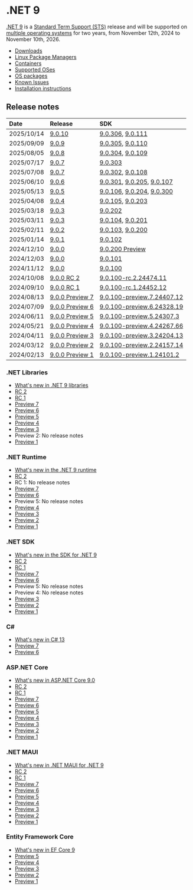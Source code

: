 # .NET 9

[.NET 9](https://aka.ms/dotnet/9/preview1) is a [Standard Term Support (STS)](../../release-policies.md) release and will be supported on [multiple operating systems](supported-os.md) for two years, from November 12th, 2024 to November 10th, 2026.

- [Downloads](https://dotnet.microsoft.com/download/dotnet/9.0)
- [Linux Package Managers](https://learn.microsoft.com/dotnet/core/install/linux)
- [Containers](https://hub.docker.com/_/microsoft-dotnet)
- [Supported OSes](supported-os.md)
- [OS packages](./os-packages.md)
- [Known Issues](known-issues.md)
- [Installation instructions](install.md)

## Release notes

| Date | Release | SDK |
| :-- | :-- | :-- |
| 2025/10/14 | [9.0.10](./9.0.10/9.0.10.md) | [9.0.306](./9.0.10/9.0.10.md), [9.0.111](./9.0.10/9.0.111.md) |
| 2025/09/09 | [9.0.9](./9.0.9/9.0.9.md) | [9.0.305](./9.0.9/9.0.9.md), [9.0.110](./9.0.9/9.0.110.md) |
| 2025/08/05 | [9.0.8](./9.0.8/9.0.8.md) | [9.0.304](./9.0.8/9.0.8.md), [9.0.109](./9.0.8/9.0.109.md) |
| 2025/07/17 | [9.0.7](./9.0.7/9.0.7.md) | [9.0.303](./9.0.7/9.0.303.md) |
| 2025/07/08 | [9.0.7](./9.0.7/9.0.7.md) | [9.0.302](./9.0.7/9.0.7.md), [9.0.108](./9.0.7/9.0.108.md) |
| 2025/06/10 | [9.0.6](./9.0.6/9.0.6.md) | [9.0.301](./9.0.6/9.0.6.md), [9.0.205](./9.0.6/9.0.205.md), [9.0.107](./9.0.6/9.0.107.md) |
| 2025/05/13 | [9.0.5](./9.0.5/9.0.5.md) | [9.0.106](./9.0.5/9.0.106.md), [9.0.204](./9.0.5/9.0.204.md), [9.0.300](./9.0.5/9.0.5.md) |
| 2025/04/08 | [9.0.4](./9.0.4/9.0.4.md) | [9.0.105](./9.0.4/9.0.105.md), [9.0.203](./9.0.4/9.0.4.md) |
| 2025/03/18 | [9.0.3](./9.0.3/9.0.3.md) | [9.0.202](./9.0.3/9.0.202.md) |
| 2025/03/11 | [9.0.3](./9.0.3/9.0.3.md) | [9.0.104](./9.0.3/9.0.104.md), [9.0.201](./9.0.3/9.0.3.md) |
| 2025/02/11 | [9.0.2](./9.0.2/9.0.2.md) | [9.0.103](./9.0.2/9.0.103.md), [9.0.200](./9.0.2/9.0.2.md) |
| 2025/01/14 | [9.0.1](./9.0.1/9.0.1.md) | [9.0.102](./9.0.1/9.0.1.md)|
| 2024/12/10 | [9.0.0](./9.0.0/9.0.0.md)  | [9.0.200 Preview](./9.0.0/9.0.200-preview.md) |
| 2024/12/03 | [9.0.0](./9.0.0/9.0.0.md)  | [9.0.101](./9.0.0/9.0.101.md) |
| 2024/11/12 | [9.0.0](./9.0.0/9.0.0.md) | [9.0.100](./9.0.0/9.0.0.md) |
| 2024/10/08 | [9.0.0 RC 2](preview/rc2/README.md) | [9.0.100-rc.2.24474.11](preview/rc2/9.0.0-rc.2.md) |
| 2024/09/10 | [9.0.0 RC 1](preview/rc1/README.md) | [9.0.100-rc.1.24452.12](preview/rc1/9.0.0-rc.1.md)|
| 2024/08/13 | [9.0.0 Preview 7](preview/preview7/README.md) | [9.0.100-preview.7.24407.12](preview/preview7/9.0.0-preview.7.md) |
| 2024/07/09 | [9.0.0 Preview 6](preview/preview6/README.md) | [9.0.100-preview.6.24328.19](preview/preview6/9.0.0-preview.6.md) |
| 2024/06/11 | [9.0.0 Preview 5](preview/preview5/README.md) | [9.0.100-preview.5.24307.3](preview/preview5/9.0.0-preview.5.md) |
| 2024/05/21 | [9.0.0 Preview 4](preview/preview4/README.md) | [9.0.100-preview.4.24267.66](preview/preview4/9.0.0-preview.4.md) |
| 2024/04/11 | [9.0.0 Preview 3](preview/preview3/README.md) | [9.0.100-preview.3.24204.13](preview/preview3/9.0.0-preview.3.md) |
| 2024/03/12 | [9.0.0 Preview 2](preview/preview2/README.md) | [9.0.100-preview.2.24157.14](preview/preview2/9.0.0-preview.2.md) |
| 2024/02/13 | [9.0.0 Preview 1](preview/preview1/README.md) | [9.0.100-preview.1.24101.2](preview/preview1/9.0.0-preview.1.md) |

### .NET Libraries

- [What's new in .NET 9 libraries](https://learn.microsoft.com/dotnet/core/whats-new/dotnet-9/overview#net-libraries)
- [RC 2](preview/rc2/libraries.md)
- [RC 1](preview/rc1/libraries.md)
- [Preview 7](preview/preview7/libraries.md)
- [Preview 6](preview/preview6/libraries.md)
- [Preview 5](preview/preview5/libraries.md)
- [Preview 4](preview/preview4/libraries.md)
- [Preview 3](preview/preview3/libraries.md)
- Preview 2: No release notes
- [Preview 1](preview/preview1/libraries.md)

### .NET Runtime

- [What's new in the .NET 9 runtime](https://learn.microsoft.com/dotnet/core/whats-new/dotnet-9/runtime)
- [RC 2](preview/rc2/runtime.md)
- RC 1: No release notes
- [Preview 7](preview/preview7/runtime.md)
- [Preview 6](preview/preview6/runtime.md)
- Preview 5: No release notes
- [Preview 4](preview/preview4/runtime.md)
- [Preview 3](preview/preview3/runtime.md)
- [Preview 2](preview/preview2/runtime.md)
- [Preview 1](preview/preview1/runtime.md)

### .NET SDK

- [What's new in the SDK for .NET 9](https://learn.microsoft.com/dotnet/core/whats-new/dotnet-9/sdk)
- [RC 2](preview/rc2/sdk.md)
- [RC 1](preview/rc1/sdk.md)
- [Preview 7](preview/preview7/sdk.md)
- [Preview 6](preview/preview6/sdk.md)
- Preview 5: No release notes
- Preview 4: No release notes
- [Preview 3](preview/preview3/sdk.md)
- [Preview 2](preview/preview2/sdk.md)
- [Preview 1](preview/preview1/sdk.md)

### C\#

- [What's new in C# 13](https://learn.microsoft.com/dotnet/csharp/whats-new/csharp-13)
- [Preview 7](preview/preview7/csharp.md)
- [Preview 6](preview/preview6/csharp.md)

### ASP.NET Core

- [What's new in ASP.NET Core 9.0](https://learn.microsoft.com/aspnet/core/release-notes/aspnetcore-9.0)
- [RC 2](preview/rc2/aspnetcore.md)
- [RC 1](preview/rc1/aspnetcore.md)
- [Preview 7](preview/preview7/aspnetcore.md)
- [Preview 6](preview/preview6/aspnetcore.md)
- [Preview 5](preview/preview5/aspnetcore.md)
- [Preview 4](preview/preview4/aspnetcore.md)
- [Preview 3](preview/preview3/aspnetcore.md)
- [Preview 2](preview/preview2/aspnetcore.md)
- [Preview 1](preview/preview1/aspnetcore.md)

### .NET MAUI

- [What's new in .NET MAUI for .NET 9](https://learn.microsoft.com/dotnet/maui/whats-new/dotnet-9)
- [RC 2](preview/rc2/dotnetmaui.md)
- [RC 1](preview/rc1/dotnetmaui.md)
- [Preview 7](preview/preview7/dotnetmaui.md)
- [Preview 6](preview/preview6/dotnetmaui.md)
- [Preview 5](preview/preview5/dotnetmaui.md)
- [Preview 4](preview/preview4/dotnetmaui.md)
- [Preview 3](preview/preview3/dotnetmaui.md)
- [Preview 2](preview/preview2/dotnetmaui.md)
- [Preview 1](preview/preview1/dotnetmaui.md)

### Entity Framework Core

- [What's new in EF Core 9](https://learn.microsoft.com/ef/core/what-is-new/ef-core-9.0/whatsnew)
- [Preview 5](preview/preview5/efcoreanddata.md)
- [Preview 4](preview/preview4/efcoreanddata.md)
- [Preview 3](preview/preview3/efcoreanddata.md)
- [Preview 2](preview/preview2/efcoreanddata.md)
- [Preview 1](preview/preview1/efcoreanddata.md)
